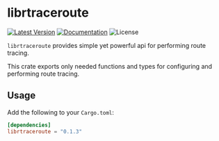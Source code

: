 # librtraceroute

[![Latest Version]][crates.io] [![Documentation]][docs.rs] ![License]

`librtraceroute` provides simple yet powerful api for performing route tracing.

This crate exports only needed functions and types for configuring and performing route tracing.

## Usage

Add the following to your `Cargo.toml`:

```toml
[dependencies]
librtraceroute = "0.1.3"
```

[crates.io]: https://crates.io/crates/librtraceroute
[Latest Version]: https://img.shields.io/crates/v/librtraceroute.svg
[Documentation]: https://docs.rs/librtraceroute/badge.svg
[docs.rs]: https://docs.rs/librtraceroute
[License]: https://img.shields.io/crates/l/librtraceroute.svg
[docs.master]: https://rust-lang.github.io/librtraceroute
